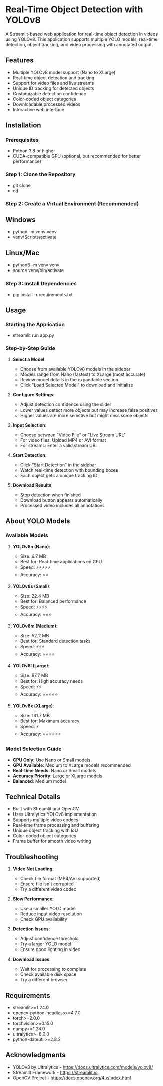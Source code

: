 # Real-Time Object Detection with YOLOv8

A Streamlit-based web application for real-time object detection in videos using YOLOv8. This application supports multiple YOLO models, real-time detection, object tracking, and video processing with annotated output.

## Features

- Multiple YOLOv8 model support (Nano to XLarge)
- Real-time object detection and tracking
- Support for video files and live streams
- Unique ID tracking for detected objects
- Customizable detection confidence
- Color-coded object categories
- Downloadable processed videos
- Interactive web interface

## Installation

### Prerequisites
- Python 3.8 or higher
- CUDA-compatible GPU (optional, but recommended for better performance)

### Step 1: Clone the Repository 
- git clone <repository-url>
- cd <repository-name>

### Step 2: Create a Virtual Environment (Recommended)

## Windows
- python -m venv venv
- venv\Scripts\activate

## Linux/Mac
- python3 -m venv venv
- source venv/bin/activate

### Step 3: Install Dependencies
- pip install -r requirements.txt

## Usage

### Starting the Application
- streamlit run app.py


### Step-by-Step Guide

1. **Select a Model**:
   - Choose from available YOLOv8 models in the sidebar
   - Models range from Nano (fastest) to XLarge (most accurate)
   - Review model details in the expandable section
   - Click "Load Selected Model" to download and initialize

2. **Configure Settings**:
   - Adjust detection confidence using the slider
   - Lower values detect more objects but may increase false positives
   - Higher values are more selective but might miss some objects

3. **Input Selection**:
   - Choose between "Video File" or "Live Stream URL"
   - For video files: Upload MP4 or AVI format
   - For streams: Enter a valid stream URL

4. **Start Detection**:
   - Click "Start Detection" in the sidebar
   - Watch real-time detection with bounding boxes
   - Each object gets a unique tracking ID

5. **Download Results**:
   - Stop detection when finished
   - Download button appears automatically
   - Processed video includes all annotations

## About YOLO Models

### Available Models

1. **YOLOv8n (Nano)**:
   - Size: 6.7 MB
   - Best for: Real-time applications on CPU
   - Speed: ⚡⚡⚡⚡⚡
   - Accuracy: ⭐⭐

2. **YOLOv8s (Small)**:
   - Size: 22.4 MB
   - Best for: Balanced performance
   - Speed: ⚡⚡⚡⚡
   - Accuracy: ⭐⭐⭐

3. **YOLOv8m (Medium)**:
   - Size: 52.2 MB
   - Best for: Standard detection tasks
   - Speed: ⚡⚡⚡
   - Accuracy: ⭐⭐⭐⭐

4. **YOLOv8l (Large)**:
   - Size: 87.7 MB
   - Best for: High accuracy needs
   - Speed: ⚡⚡
   - Accuracy: ⭐⭐⭐⭐⭐

5. **YOLOv8x (XLarge)**:
   - Size: 131.7 MB
   - Best for: Maximum accuracy
   - Speed: ⚡
   - Accuracy: ⭐⭐⭐⭐⭐⭐

### Model Selection Guide

- **CPU Only**: Use Nano or Small models
- **GPU Available**: Medium to XLarge models recommended
- **Real-time Needs**: Nano or Small models
- **Accuracy Priority**: Large or XLarge models
- **Balanced**: Medium model

## Technical Details

- Built with Streamlit and OpenCV
- Uses Ultralytics YOLOv8 implementation
- Supports multiple video codecs
- Real-time frame processing and buffering
- Unique object tracking with IoU
- Color-coded object categories
- Frame buffer for smooth video writing

## Troubleshooting

1. **Video Not Loading**:
   - Check file format (MP4/AVI supported)
   - Ensure file isn't corrupted
   - Try a different video codec

2. **Slow Performance**:
   - Use a smaller YOLO model
   - Reduce input video resolution
   - Check GPU availability

3. **Detection Issues**:
   - Adjust confidence threshold
   - Try a larger YOLO model
   - Ensure good lighting in video

4. **Download Issues**:
   - Wait for processing to complete
   - Check available disk space
   - Try a different browser

## Requirements

- streamlit>=1.24.0
- opencv-python-headless>=4.7.0
- torch>=2.0.0
- torchvision>=0.15.0
- numpy>=1.24.0
- ultralytics>=8.0.0
- python-dateutil>=2.8.2

## Acknowledgments

- YOLOv8 by Ultralytics - https://docs.ultralytics.com/models/yolov8/
- Streamlit Framework - https://streamlit.io
- OpenCV Project - https://docs.opencv.org/4.x/index.html
